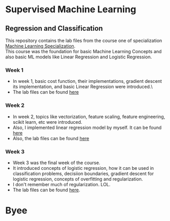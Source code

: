 # Supervised Machine Learning
## Regression and Classification
This repository contains the lab files from the course one of specialization [Machine Learning Specialization](https://www.coursera.org/specializations/machine-learning-introduction).\
This course was the foundation for basic Machine Learning Concepts and also basic ML models like Linear Regression and Logistic Regression.
### Week 1
- In week 1, basic cost function, their implementations, gradient descent its implementation, and basic Linear Regression were introduced.\
- The lab files can be found [here](/Course_1/Week_1/Lab%20Files)
### Week 2
- In week 2, topics like vectorization, feature scaling, feature engineering, scikit learn, etc were introduced.
- Also, I implemented linear regression model by myself. It can be found [here](/Course_1/Week_2/Lab%20Files/C1_W2_Linear_Regression_Self_Implementation.ipynb)
- Also, the lab files can be found [here](/Course_1/Week_2/Lab%20Files)
### Week 3
- Week 3 was the final week of the course.
- It introduced concepts of logistic regression, how it can be used in classification problems, decisiion boundaries, gradient descent for logistic regression, concepts of overfitting and regularization.
- I don't remember much of regularization. LOL.
- The lab files can be found [here](/Week_3).

# Byee
